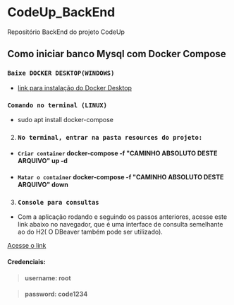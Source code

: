 # CodeUp_BackEnd
Repositório BackEnd do projeto CodeUp

## Como iniciar banco Mysql com Docker Compose

### `Baixe DOCKER DESKTOP(WINDOWS)`
- [ link para instalação do Docker Desktop](https://desktop.docker.com/win/main/amd64/Docker%20Desktop%20Installer.exe?utm_source=docker&utm_medium=webreferral&utm_campaign=dd-smartbutton&utm_location=module&_gl=1*1ab9l0j*_ga*MTIzNDQ1MTU5OS4xNjgzMDcxMDMz*_ga_XJWPQMJYHQ*MTY5NjI4MjIzMi40LjEuMTY5NjI4MjI2My4yOS4wLjA.)

### `Comando no terminal (LINUX)`
- sudo apt install docker-compose
2. ### `No terminal, entrar na pasta resources do projeto:`
- #### `Criar container`   docker-compose -f "CAMINHO ABSOLUTO DESTE ARQUIVO" up -d
- #### `Matar o container` docker-compose -f "CAMINHO ABSOLUTO DESTE ARQUIVO" down
3. ### `Console para consultas `
- Com a aplicação rodando e seguindo os passos anteriores, acesse este link abaixo no navegador, que é uma interface de consulta semelhante ao do H2( O DBeaver também pode ser utilizado).

[Acesse o link](http://localhost:8000/index.php)

#### Credenciais:

> #### username: root

> #### password: code1234 